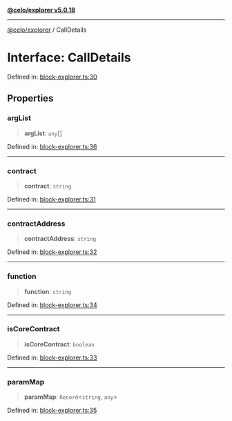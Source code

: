 [**@celo/explorer v5.0.18**](../README.md)

***

[@celo/explorer](../README.md) / CallDetails

# Interface: CallDetails

Defined in: [block-explorer.ts:30](https://github.com/celo-org/developer-tooling/blob/master/packages/sdk/explorer/src/block-explorer.ts#L30)

## Properties

### argList

> **argList**: `any`[]

Defined in: [block-explorer.ts:36](https://github.com/celo-org/developer-tooling/blob/master/packages/sdk/explorer/src/block-explorer.ts#L36)

***

### contract

> **contract**: `string`

Defined in: [block-explorer.ts:31](https://github.com/celo-org/developer-tooling/blob/master/packages/sdk/explorer/src/block-explorer.ts#L31)

***

### contractAddress

> **contractAddress**: `string`

Defined in: [block-explorer.ts:32](https://github.com/celo-org/developer-tooling/blob/master/packages/sdk/explorer/src/block-explorer.ts#L32)

***

### function

> **function**: `string`

Defined in: [block-explorer.ts:34](https://github.com/celo-org/developer-tooling/blob/master/packages/sdk/explorer/src/block-explorer.ts#L34)

***

### isCoreContract

> **isCoreContract**: `boolean`

Defined in: [block-explorer.ts:33](https://github.com/celo-org/developer-tooling/blob/master/packages/sdk/explorer/src/block-explorer.ts#L33)

***

### paramMap

> **paramMap**: `Record`\<`string`, `any`\>

Defined in: [block-explorer.ts:35](https://github.com/celo-org/developer-tooling/blob/master/packages/sdk/explorer/src/block-explorer.ts#L35)
